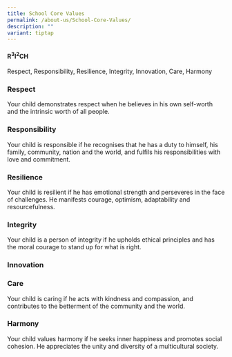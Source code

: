 ```yaml
---
title: School Core Values
permalink: /about-us/School-Core-Values/
description: ""
variant: tiptap
---
```

<h4><strong>R<sup>3</sup>I<sup>2</sup>CH</strong></h4>
<p>Respect, Responsibility, Resilience, Integrity, Innovation, Care, Harmony</p>
<h3><strong>Respect</strong></h3>
<p>Your child demonstrates respect when he believes in his own self-worth
and the intrinsic worth of all people.</p>
<h3><strong>Responsibility</strong></h3>
<p>Your child is responsible if he recognises that he has a duty to himself,
his family, community, nation and the world, and fulfils his responsibilities
with love and commitment.</p>
<h3><strong>Resilience</strong></h3>
<p>Your child is resilient if he has emotional strength and perseveres in
the face of challenges. He manifests courage, optimism, adaptability and
resourcefulness.</p>
<h3><strong>Integrity</strong></h3>
<p>Your child is a person of integrity if he upholds ethical principles and
has the moral courage to stand up for what is right.</p>
<h3><strong>Innovation</strong></h3>
<h3><strong>Care</strong></h3>
<p>Your child is caring if he acts with kindness and compassion, and contributes
to the betterment of the community and the world.</p>
<h3><strong>Harmony</strong></h3>
<p>Your child values harmony if he seeks inner happiness and promotes social
cohesion. He appreciates the unity and diversity of a multicultural society.</p>